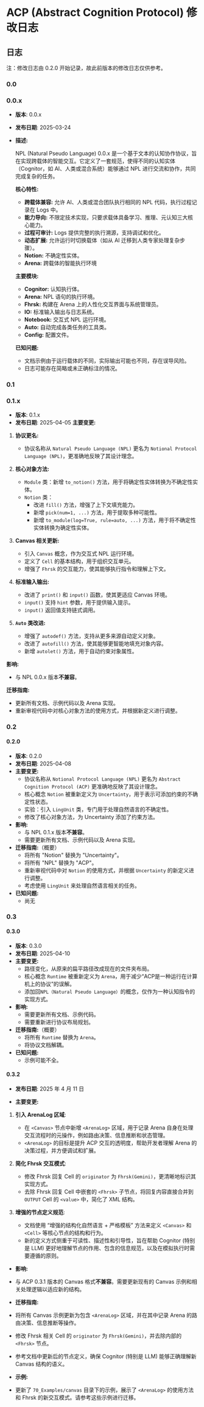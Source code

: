 # **ACP (Abstract Cognition Protocol) 修改日志**

## 日志
注：修改日志由 0.2.0 开始记录，故此前版本的修改日志仅供参考。

### 0.0
### 0.0.x
*   **版本**: 0.0.x
*   **发布日期**: 2025-03-24
*   **描述:**

    NPL (Natural Pseudo Language) 0.0.x 是一个基于文本的认知协作协议，旨在实现跨载体的智能交互。它定义了一套规范，使得不同的认知实体（Cognitor，如 AI、人类或混合系统）能够通过 NPL 进行交流和协作，共同完成复杂的任务。

    **核心特性:**

    *   **跨载体兼容:** 允许 AI、人类或混合团队执行相同的 NPL 代码，执行过程记录在 Logs 中。
    *   **能力导向:** 不限定技术实现，只要求载体具备学习、推理、元认知三大核心能力。
    *   **过程可审计:** Logs 提供完整的执行溯源，支持调试和优化。
    *   **动态扩展:** 允许运行时切换载体（如从 AI 迁移到人类专家处理复杂步骤）。
    *   **Notion:** 不确定性实体。
    *   **Arena:** 跨载体的智能执行环境

    **主要模块:**

    *   **Cognitor:** 认知执行体。
    *   **Arena:** NPL 语句的执行环境。
    *   **Fhrsk:** 构建在 Arena 上的人性化交互界面与系统管理员。
    *   **IO:** 标准输入输出与日志系统。
    *   **Notebook:** 交互式 NPL 运行环境。
    *   **Auto:** 自动完成各类任务的工具类。
    *   **Config:** 配置文件。

    **已知问题:**

    *   文档示例由于运行载体的不同，实际输出可能也不同，存在误导风险。
    *   日志可能存在简略或未正确标注的情况。

### 0.1
### 0.1.x
*   **版本**: 0.1.x
  *   **发布日期**: 2025-04-05
  **主要变更:**

  1.  **协议更名:**
      *   协议名称从 `Natural Pseudo Language (NPL)` 更名为 `Notional Protocol Language (NPL)`，更准确地反映了其设计理念。

  2.  **核心对象方法:**
      *   `Module` 类：新增 `to_notion()` 方法，用于将确定性实体转换为不确定性实体。
      *   `Notion` 类：
          *   改进 `fill()` 方法，增强了上下文填充能力。
          *   新增 `pick(num=1, ...)` 方法，用于提取多种可能性。
          *   新增 `to_module(log=True, rule=auto, ...)` 方法，用于将不确定性实体转换为确定性实体。

  3.  **Canvas 相关更新:**
      *   引入 `Canvas` 概念，作为交互式 NPL 运行环境。
      *   定义了 `Cell` 的基本结构，用于组织交互单元。
      *   增强了 `Fhrsk` 的交互能力，使其能够执行指令和理解上下文。

  4.  **标准输入输出:**
      *   改进了 `print()` 和 `input()` 函数，使其更适应 Canvas 环境。
      *   `input()` 支持 `hint` 参数，用于提供输入提示。
      *   `input()` 返回值支持链式调用。

  5.  **`Auto` 类改进:**
      *   增强了 `autodef()` 方法，支持从更多来源自动定义对象。
      *   改进了 `autofill()` 方法，使其能够更智能地填充对象内容。
      *   新增 `autolet()` 方法，用于自动约束对象属性。

  **影响:**

  *   与 NPL 0.0.x 版本**不兼容**。

  **迁移指南:**

  *   更新所有文档、示例代码以及 Arena 实现。
  *   重新审视代码中对核心对象方法的使用方式，并根据新定义进行调整。

### 0.2
#### 0.2.0
*   **版本**: 0.2.0
  *   **发布日期**: 2025-04-08
  *   **主要变更:**
      *   协议名称从 `Notional Protocol Language (NPL)` 更名为 `Abstract Cognition Protocol (ACP)` 更准确地反映了其设计理念。
      *   核心概念 `Notion` 被重新定义为 `Uncertainty`，用于表示可添加约束的不确定性状态。
      *   实验：引入 `LingUnit` 类，专门用于处理自然语言的不确定性。
      *   修改了核心对象方法，为 Uncertainty 添加了约束方法。
  *   **影响:**
      *   与 NPL 0.1.x 版本**不兼容**。
      *   需要更新所有文档、示例代码以及 Arena 实现。
  *   **迁移指南:**（概要）
      *   将所有 "Notion" 替换为 "Uncertainty"。
      *   将所有 "NPL" 替换为 "ACP"。
      *   重新审视代码中对 `Notion` 的使用方式，并根据 `Uncertainty` 的新定义进行调整。
      *   考虑使用 `LingUnit` 来处理自然语言相关的任务。
  *   **已知问题:**
      *   尚无

### 0.3
#### 0.3.0
*   **版本**: 0.3.0
  *   **发布日期**: 2025-04-10
  *   **主要变更:**
      *   路径变化，从原来的扁平路径改成现在的文件夹布局。
      *   核心概念 `Runtime` 被重新定义为 `Arena`，用于减少“ACP是一种运行在计算机上的协议”的误解。
      *   添加回`NPL（Natural Pseudo Language）`的概念，仅作为一种认知指令的实现方式。
  *   **影响:**
      *   需要更新所有文档、示例代码。
      *   需要重新进行协议布局规划。
  *   **迁移指南:**（概要）
      *   将所有 `Runtime` 替换为 `Arena`。
      *   将协议文档解耦。
  *   **已知问题:**
      *   示例可能不全。

#### 0.3.2

*   **发布日期**:  2025 年 4 月 11 日

*   **主要变更:**

1.  **引入 ArenaLog 区域**:
    *   在 `<Canvas>` 节点中新增 `<ArenaLog>` 区域，用于记录 Arena 自身在处理交互流程时的元操作，例如路由决策、信息推断和状态管理。
    *   `<ArenaLog>` 的目标是提升 ACP 交互的透明度，帮助开发者理解 Arena 的决策过程，并方便调试和扩展。

2.  **简化 Fhrsk 交互模式**:
    *   修改 Fhrsk 回复 Cell 的 `originator` 为 `Fhrsk(Gemini)`，更清晰地标识其实现方式。
    *   去除 Fhrsk 回复 Cell 中嵌套的 `<Fhrsk>` 子节点，将回复内容直接合并到 `OUTPUT` Cell 的 `<value>` 中，简化了 XML 结构。

3.  **增强的节点定义规范**:
    *   文档使用 “增强的结构化自然语言 + 严格模板” 方法来定义 `<Canvas>` 和 `<Cell>` 等核心节点的结构和行为。
    *   新的定义方式侧重于可读性、描述性和引导性，旨在帮助 Cognitor (特别是 LLM) 更好地理解节点的作用、包含的信息规范，以及在模拟执行时需要遵循的原则。

*   **影响:**

*   与 ACP 0.3.1 版本的 Canvas 格式**不兼容**。需要更新现有的 Canvas 示例和相关处理逻辑以适应新的结构。

*   **迁移指南:**

*   将所有 Canvas 示例更新为包含 `<ArenaLog>` 区域，并在其中记录 Arena 的路由决策、信息推断等操作。
*   修改 Fhrsk 相关 Cell 的 `originator` 为 `Fhrsk(Gemini)`，并去除内部的 `<Fhrsk>` 节点。
*   参考文档中更新后的节点定义，确保 Cognitor (特别是 LLM) 能够正确理解新 Canvas 结构的语义。

*   **示例:**

*   更新了 `70_Examples/canvas` 目录下的示例，展示了 `<ArenaLog>` 的使用方法和 Fhrsk 的新交互模式。请参考这些示例进行迁移。
